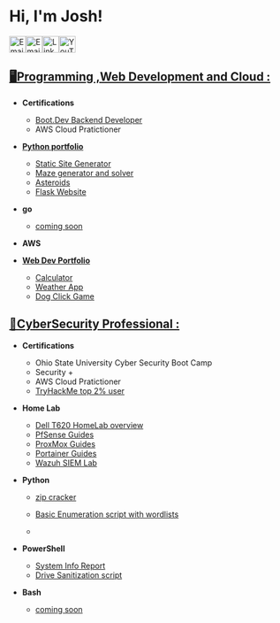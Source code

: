 <h1>Hi, I'm Josh! </h1>

<a href="https://joshkoo.com" title="Portfolio"><img alt="Email"  src="https://img.shields.io/badge/website-f59042?style=for-the-badge&logo=About.me&logoColor=white" height="30" align="center"/></a><a href="mailto:joshkoo1988@gmail.com" title="Email"><img alt="Email" src="https://img.shields.io/badge/Gmail-D14836?style=for-the-badge&logo=gmail&logoColor=white" height="30" align="center"/></a><a href="https://www.linkedin.com/in/joshkoo/"><img  alt="LinkedIn" title="LinkedIn" src="https://img.shields.io/static/v1?message=LinkedIn&logo=linkedin&label=&color=0077B5&logoColor=white&labelColor=&style=for-the-badge" height="30" align="center" /></a><a href="https://www.youtube.com/@koobytes"><img alt="YouTube" title="YouTube" src="https://img.shields.io/static/v1?message=YouTube&logo=youtube&label=&color=880000&logoColor=white&labelColor=&style=for-the-badge" height="30" align="center" /></a>



<h2><a href="https://github.com/joshkoo1988/Programming-and-Web-Development">🖥️Programming ,Web Development and Cloud : </a> </h2>

- <b>Certifications</b>
  - [Boot.Dev Backend Developer](https://www.boot.dev/u/joshkoo)
  - AWS Cloud Pratictioner

- <b>[Python portfolio](https://github.com/joshkoo1988/Python)</b>
  - [Static Site Generator](https://github.com/joshkoo1988/Static_Site_Generator)
  - [Maze generator and solver](https://github.com/joshkoo1988/maze_solver)
  - [Asteroids](https://github.com/joshkoo1988/astroids)
  - [Flask Website](https://github.com/joshkoo1988/flask-website)
    
- <b>go</b>
  - [coming soon](https://github.com/joshkoo1988/go-lang-learning)
    
- <b>AWS</b>

- <b>[Web Dev Portfolio](https://github.com/joshkoo1988/Web-Dev-Portfolio)</b>
  - [Calculator](https://github.com/joshkoo1988/calculator)
  - [Weather App](https://github.com/joshkoo1988/weather-app)
  - [Dog Click Game](https://github.com/joshkoo1988/dog-click)

<h2><a href="https://github.com/joshkoo1988/CyberSecurity">🔐CyberSecurity Professional : </a> </h2>

- <b>Certifications</b>
  - Ohio State University Cyber Security Boot Camp
  - Security + 
  - AWS Cloud Pratictioner
  - [TryHackMe top 2% user](https://tryhackme.com/r/p/joshkoo1988)

- <b>Home Lab</b>
  - [Dell T620 HomeLab overview](https://github.com/joshkoo1988/HomeLab)
  - [PfSense Guides](https://github.com/joshkoo1988/PfSense)
  - [ProxMox Guides](https://github.com/joshkoo1988/ProxMox-Guides)
  - [Portainer Guides](https://github.com/joshkoo1988/portainer)
  - [Wazuh SIEM Lab](https://github.com/joshkoo1988/wazuh-siem)
  
- <b>Python</b>
  - [zip cracker](https://github.com/joshkoo1988/zip-cracker)
  - [Basic Enumeration script with wordlists](https://github.com/joshkoo1988/basic_enum)
 
  - 
 
- <b>PowerShell</b>
  - [System Info Report](https://github.com/joshkoo1988/systeminforeport)
  - [Drive Sanitization script](https://github.com/joshkoo1988/Drive-Sanitization)

- <b>Bash</b>
   - [coming soon](https://github.com/joshkoo1988/bash)
